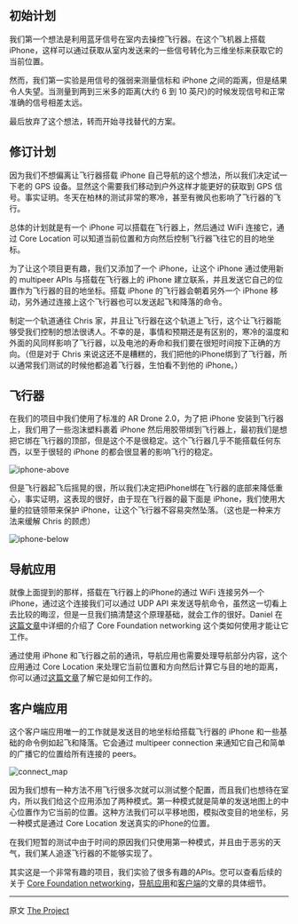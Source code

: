 ## 初始计划

我们第一个想法是利用蓝牙信号在室内去操控飞行器。在这个飞机器上搭载 iPhone，这样可以通过获取从室内发送来的一些信号转化为三维坐标来获取它的当前位置。

然而，我们第一实验是用信号的强弱来测量信标和 iPhone 之间的距离，但是结果令人失望。当测量到两到三米多的距离(大约 6 到 10 英尺)的时候发现信号和正常准确的信号相差太远。

最后放弃了这个想法，转而开始寻找替代的方案。

## 修订计划

因为我们不想偏离让飞行器搭载 iPhone 自己导航的这个想法，所以我们决定试一下老的 GPS 设备。显然这个需要我们移动到户外这样才能更好的获取到 GPS 信号。事实证明。冬天在柏林的测试非常的寒冷，甚至有微风也影响了飞行器的飞行。

总体的计划就是有一个 iPhone 可以搭载在飞行器上，然后通过 WiFi 连接它，通过 Core Location 可以知道当前位置和方向然后控制飞行器飞往它的目的地坐标。

为了让这个项目更有趣，我们又添加了一个 iPhone，让这个 iPhone 通过使用新的 multipeer APIs 与搭载在飞行器上的 iPhone 建立联系，并且发送它自己的位置作为飞行器的目的地坐标。搭载 iPhone 的飞行器会朝着另外一个 iPhone 移动，另外通过连接上这个飞行器也可以发送起飞和降落的命令。

制定一个轨道通往 Chris 家，并且让飞行器在这个轨道上飞行，这个让飞行器能够受我们控制的想法很诱人。不幸的是，事情和预期还是有区别的，寒冷的温度和外面的风同样影响了飞行器，以及电池的寿命和我们要在很短时间按下正确的方向。（但是对于 Chris 来说这还不是糟糕的，我们把他的iPhone绑到了飞行器，所以通常我们测试的时候他都追着飞行器，生怕看不到他的 iPhone。）

## 飞行器

在我们的项目中我们使用了标准的 AR Drone 2.0，为了把 iPhone 安装到飞行器上，我们用了一些泡沫塑料裹着 iPhone 然后用胶带绑到飞行器上，最初我们是想把它绑在飞行器的顶部，但是这个不是很稳定。这个飞行器几乎不能搭载任何东西，以至于很轻的 iPhone 的都会很显著的影响飞行的稳定。

![iphone-above][1]

但是飞行器起飞后摇晃的很，所以我们决定把iPhone绑在飞行器的底部来降低重心，事实证明，这表现的很好，由于现在飞行器的最下面是 iPhone，我们使用大量的拉链领带来保护 iPhone，让这个飞行器不容易突然坠落。（这也是一种来方法来缓解 Chris 的顾虑）

![iphone-below][2]

## 导航应用

就像上面提到的那样，搭载在飞行器上的iPhone的通过 WiFi 连接另外一个 iPhone，通过这个连接我们可以通过 UDP API 来发送导航命令，虽然这一切看上去比较的晦涩，但是一旦我们搞清楚这个原理基础，就会工作的很好。Daniel 在[这篇文章][5]中详细的介绍了 Core Foundation networking 这个类如何使用才能让它工作。

通过使用 iPhone 和飞行器之前的通讯，导航应用也需要处理导航部分内容，这个应用通过 Core Location 来处理它当前位置和方向然后计算它与目的地的距离，你可以通过[这篇文章][6]了解它是如何工作的。

## 客户端应用

这个客户端应用唯一的工作就是发送目的地坐标给搭载飞行器的 iPhone 和一些基础的命令例如起飞和降落。它会通过 multipeer connection 来通知它自己和简单的广播它的位置给所有连接的 peers。

![connect_map][3]

因为我们想有一种方法不用飞行很多次就可以测试整个配置，而且我们也想待在室内，所以我们给这个应用添加了两种模式。第一种模式就是简单的发送地图上的中心位置作为它当前的位置。这种方法我们可以平移地图，模拟改变目的地坐标，另一种模式是通过 Core Location 发送真实的iPhone的位置。

在我们短暂的测试中由于时间的原因我们只使用第一种模式，并且由于恶劣的天气，我们某人追逐飞行器的不能够实现了。

其实这是一个非常有趣的项目，我们实验了很多有趣的APIs。您可以查看后续的关于 [Core Foundation networking][5]，[导航应用][6]和[客户端][7]的文章的具体细节。

---

 

   [1]: https://objccn.io/images/issues/issue-8/iphone-above.jpg
   [2]: https://objccn.io/images/issues/issue-8/iphone-below.jpg
   [3]: https://objccn.io/images/issues/issue-8/client-app.jpg
   [4]: http://objccn.io/issue-8
   [5]: http://objccn.io/issue-8-2/
   [6]: http://objccn.io/issue-8-3/
   [7]: http://objccn.io/issue-8-4/
   
原文 [The Project](http://www.objc.io/issue-8/the-quadcopter-project.html)

